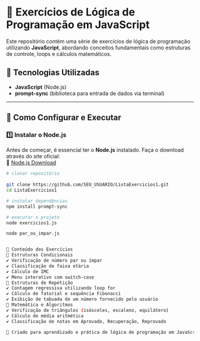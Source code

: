 # 🚀 Exercícios de Lógica de Programação em JavaScript

Este repositório contém uma série de exercícios de lógica de programação utilizando **JavaScript**, abordando conceitos fundamentais como estruturas de controle, loops e cálculos matemáticos.

## 📌 Tecnologias Utilizadas
- **JavaScript** (Node.js)
- **prompt-sync** (biblioteca para entrada de dados via terminal)

---

## 🔧 Como Configurar e Executar

### 1️⃣ Instalar o Node.js
Antes de começar, é essencial ter o **Node.js** instalado. Faça o download através do site oficial:  
🔗 [Node.js Download](https://nodejs.org/)


```bash
# clonar repositório
  
git clone https://github.com/SEU_USUARIO/ListaExercicios1.git
cd ListaExercicios1

# instalar dependências
npm install prompt-sync

# executar o projeto
node exercicios1.js 

node par_ou_impar.js


📌 Conteúdo dos Exercícios
🔹 Estruturas Condicionais
✔️ Verificação de número par ou ímpar
✔️ Classificação de faixa etária
✔️ Cálculo de IMC
✔️ Menu interativo com switch-case
🔹 Estruturas de Repetição
✔️ Contagem regressiva utilizando loop for
✔️ Cálculo de fatorial e sequência Fibonacci
✔️ Exibição de tabuada de um número fornecido pelo usuário
🔹 Matemática e Algoritmos
✔️ Verificação de triângulos (isósceles, escaleno, equilátero)
✔️ Cálculo de média aritmética
✔️ Classificação de notas em Aprovado, Recuperação, Reprovado

📢 Criado para aprendizado e prática de lógica de programação em JavaScript! 
